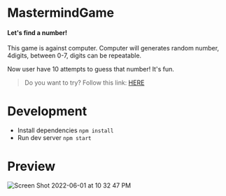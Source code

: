 # MastermindGame
#### Let's find a number!
This game is against computer. Computer will generates random number, 4digits, between 0-7, digits can be repeatable.

Now user have 10 attempts to guess that number! It's fun.

> Do you want to try? Follow this link:   [HERE](https://preeminent-dolphin-f37fad.netlify.app/)

# Development
- Install dependencies `npm install`
- Run dev server  `npm start`

# Preview

![Screen Shot 2022-06-01 at 10 32 47 PM](https://user-images.githubusercontent.com/53870209/171547673-ae71756d-be82-45f3-ac07-ddfc508c435c.png)


